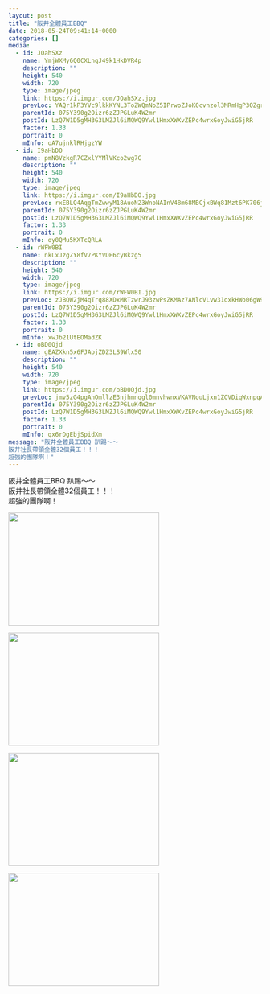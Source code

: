 ```yaml
---
layout: post
title: "阪井全體員工BBQ" 
date: 2018-05-24T09:41:14+0000 
categories: [] 
media:
  - id: JOahSXz
    name: YmjWXMy6Q0CXLnqJ49k1HkDVR4p
    description: ""   
    height: 540
    width: 720
    type: image/jpeg
    link: https://i.imgur.com/JOahSXz.jpg
    prevLoc: YAQr1kP3YVc9lkkKYNL3ToZWQmNoZ5IPrwoZJoK0cvnzol3MRmHgP3OZgrgLTPGA5G1j0BIWMK87JpOgtBvpjlNNj7Torx2OXkgncpwLrokqQvt9lBOkBAOEh2X3YB4zPQtNxqJ7z8vWF9m9LmBkOWfxGnrrPRogT4pXY4VLv9s7RR1qvw4NH74PDrrwywfE8GqEQGBLiRALZzB4lMTB6OKR77ypTQW9np8z8wtWNB34WV8gIPvn9A7zR1i4kR4JWwklF4o
    parentId: 075Y390g2Oizr6zZJPGLuK4W2mr
    postId: LzQ7W1D5gMH3G3LMZJl6iMQWQ9Ywl1HmxXWXvZEPc4wrxGoyJwiG5jRR
    factor: 1.33
    portrait: 0
    mInfo: oA7ujnklRHjgzYW
  - id: I9aHbDO
    name: pmN8VzkgR7CZxlYYMlVKco2wg7G
    description: ""   
    height: 540
    width: 720
    type: image/jpeg
    link: https://i.imgur.com/I9aHbDO.jpg
    prevLoc: rxEBLQ4AqgTmZwwyM18AuoN23WnoNAInV48m68MBCjxBWq81Mzt6PK706j65uvO0oOz1QEs769yMDgzoig48rvXWgMcLVzArjABKF1gylxKpMDIOKYmO7XkEHV0lkNO170Hpq31qLEO5iLqyz6BYELukXKzXwJjQIOlwBORjZgIR11jOr67PHknOwMMoDDhmgGgAXDQvTy6lkKvJqqf6GKm0XmJJfK9D20DE3OF986m0Lyy2fkApDO8BW6FnrVvVNVDjcrw
    parentId: 075Y390g2Oizr6zZJPGLuK4W2mr
    postId: LzQ7W1D5gMH3G3LMZJl6iMQWQ9Ywl1HmxXWXvZEPc4wrxGoyJwiG5jRR
    factor: 1.33
    portrait: 0
    mInfo: oy0QMu5KXTcQRLA
  - id: rWFW0BI
    name: nkLxJzgZY8fV7PKYVDE6cyBkzg5
    description: ""   
    height: 540
    width: 720
    type: image/jpeg
    link: https://i.imgur.com/rWFW0BI.jpg
    prevLoc: zJBQW2jM4qTrq88XDxMRTzwrJ93zwPsZKMAz7ANlcVLvw31oxkHWo06gW9WZFR7n97z02wI68m74M59jhorPkWY5LPFwjGymYQKRc7j3Plk2G3sNMpPA7JBGhr47DkYpY9FZWV7lJEKwCE4Y81Qnl9T3YG6NV761FXGRkXo0Eyu3RRmE1MP9UlVwLzzZQ5fyoPJroA5ltr2pZ9NVnnSzPwLXQornfqyDp9kKgWSm33lAGJpwFP7NNPnxyMtPomP5Mjz9IB3
    parentId: 075Y390g2Oizr6zZJPGLuK4W2mr
    postId: LzQ7W1D5gMH3G3LMZJl6iMQWQ9Ywl1HmxXWXvZEPc4wrxGoyJwiG5jRR
    factor: 1.33
    portrait: 0
    mInfo: xwJb21UtEOMadZK
  - id: oBD0Qjd
    name: gEAZXkn5x6FJAojZDZ3LS9Wlx50
    description: ""   
    height: 540
    width: 720
    type: image/jpeg
    link: https://i.imgur.com/oBD0Qjd.jpg
    prevLoc: jmv5zG4pgAhOmllzE3njhmnqgl0mnvhwnxVKAVNouLjxn1ZOVDiqWxnpqAqkuLPGqPrzxDu9A6zROyL7tErA7zoWrxT189Mq5L3KcgqQlwyLvwtMwA2JLxD7T9lEMgD5NZc95rw66n1NT8Gq4k0zApuY2GvDD58EsOBy8OrDjPIQPPR149pLS0oPD55Z9kIrX2px6WRpswM2N6D5ZgCqopqy7NXMc4O3ZP6yJKFokANgMWDVIQkq5gyOoqhqy2WqOjqriPW
    parentId: 075Y390g2Oizr6zZJPGLuK4W2mr
    postId: LzQ7W1D5gMH3G3LMZJl6iMQWQ9Ywl1HmxXWXvZEPc4wrxGoyJwiG5jRR
    factor: 1.33
    portrait: 0
    mInfo: qx6rDgEbjSpidXm
message: "阪井全體員工BBQ 趴踢～～  
阪井社長帶領全體32個員工！！！  
超強的團隊啊！"
---
```


阪井全體員工BBQ 趴踢～～  
阪井社長帶領全體32個員工！！！  
超強的團隊啊！


[//]: #media:  
<a href="https://i.imgur.com/JOahSXz.jpg"><img src="https://i.imgur.com/JOahSXz.jpg" height="225" width="300" /></a> 
  

<a href="https://i.imgur.com/I9aHbDO.jpg"><img src="https://i.imgur.com/I9aHbDO.jpg" height="225" width="300" /></a> 
  

<a href="https://i.imgur.com/rWFW0BI.jpg"><img src="https://i.imgur.com/rWFW0BI.jpg" height="225" width="300" /></a> 
  

<a href="https://i.imgur.com/oBD0Qjd.jpg"><img src="https://i.imgur.com/oBD0Qjd.jpg" height="225" width="300" /></a> 
 
